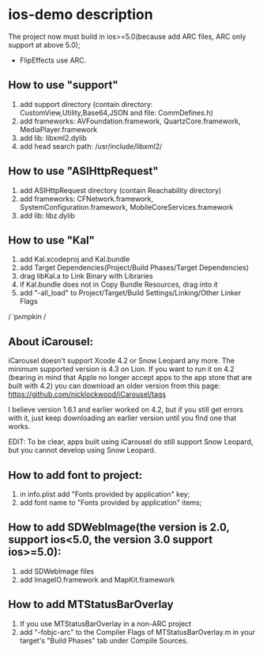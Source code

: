

ios-demo description
====================

The project now must build in ios>=5.0(because add ARC files, ARC only support at above 5.0);
* FlipEffects use ARC.


How to use "support"
--------------------
1. add support directory (contain directory: CustomView,Utility,Base64,JSON and file: CommDefines.h)
2. add frameworks: AVFoundation.framework, QuartzCore.framework, MediaPlayer.framework
3. add lib: libxml2.dylib
4. add head search path: /usr/include/libxml2/

How to use "ASIHttpRequest"
--------------------
1. add ASIHttpRequest directory (contain Reachability directory)
2. add frameworks: CFNetwork.framework, SystemConfiguration.framework, MobileCoreServices.framework
3. add lib: libz.dylib

How to use "Kal"
--------------------
1. add Kal.xcodeproj and Kal.bundle
2. add Target Dependencies(Project/Build Phases/Target Dependencies)
3. drag libKal.a to Link Binary with Libraries
4. if Kal.bundle does not in Copy Bundle Resources, drag into it
5. add "-all_load" to Project/Target/Build Settings/Linking/Other Linker Flags

/ ˈpʌmpkin /


About iCarousel:
--------------------
iCarousel doesn't support Xcode 4.2 or Snow Leopard any more. 
The minimum supported version is 4.3 on Lion.
If you want to run it on 4.2 (bearing in mind that Apple no longer accept apps to the app store that are built with 4.2) 
you can download an older version from this page:
https://github.com/nicklockwood/iCarousel/tags

I believe version 1.6.1 and earlier worked on 4.2, 
but if you still get errors with it, just keep downloading an earlier version until you find one that works.

EDIT: To be clear, apps built using iCarousel do still support Snow Leopard, but you cannot develop using Snow Leopard.


How to add font to project:
--------------------
1. in info.plist add "Fonts provided by application" key;
2. add font name to "Fonts provided by application" items;


How to add SDWebImage(the version is 2.0, support ios<5.0, the version 3.0 support ios>=5.0):
--------------------
1. add SDWebImage files
2. add ImageIO.framework and MapKit.framework

How to add MTStatusBarOverlay
--------------------
1. If you use MTStatusBarOverlay in a non-ARC project
2. add "-fobjc-arc" to the Compiler Flags of MTStatusBarOverlay.m in your target's "Build Phases" tab under Compile Sources.

